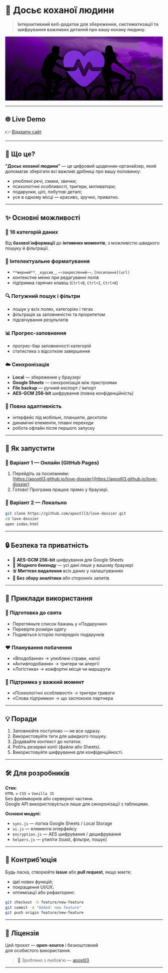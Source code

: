# 💝 Досьє коханої людини

> **Інтерактивний веб-додаток для збереження, систематизації та шифрування важливих деталей про вашу кохану людину.**

![Preview](./preview.png)

---

## 🌐 Live Demo

👉 [Відкрити сайт](https://apostll3.github.io/love-dossier)

---

## 🎯 Що це?

**"Досьє коханої людини"** — це цифровий щоденник-органайзер, який допомагає зберігати всі важливі дрібниці про вашу половинку:
- улюблені речі, смаки, звички;
- психологічні особливості, тригери, мотиватори;
- подарунки, цілі, побутові деталі;
- усе в одному місці — красиво, зручно, приватно.

---

## ✨ Основні можливості

### 🧭 16 категорій даних
Від **базової інформації** до **інтимних моментів**, з можливістю швидкого пошуку й фільтрації.

### 🧠 Інтелектуальне форматування
- `**жирний**`, `_курсив_`, `~~закреслений~~`, `[посилання](url)`
- контекстне меню при редагуванні полів
- підтримка гарячих клавіш (`Ctrl+B`, `Ctrl+I`, `Ctrl+K`)

### 🔍 Потужний пошук і фільтри
- пошук у всіх полях, категоріях і тегах
- фільтрація за заповненістю та пріоритетом
- підсвічування результатів

### 📊 Прогрес-заповнення
- прогрес-бар заповненості категорій
- статистика з відсотком завершення

### ☁️ Синхронізація
- **Local** — збереження у браузері  
- **Google Sheets** — синхронізація між пристроями  
- **File backup** — ручний експорт / імпорт  
- **AES-GCM 256-bit** шифрування (повна конфіденційність)

### 📱 Повна адаптивність
- інтерфейс під мобільні, планшети, десктопи  
- динамічні елементи, плавні переходи  
- робота офлайн після першого запуску  

---

## 🚀 Як запустити

### 🔹 Варіант 1 — Онлайн (GitHub Pages)
1. Перейдіть за посиланням:  
   [https://apostll3.github.io/love-dossier](https://apostll3.github.io/love-dossier)
2. Готово! Програма працює прямо у браузері.

### 🔹 Варіант 2 — Локально
```bash
git clone https://github.com/apostll3/love-dossier.git
cd love-dossier
open index.html
```

---

## 🔒 Безпека та приватність

- 🔐 **AES-GCM 256-bit** шифрування для Google Sheets  
- 🧩 **Жодного бекенду** — усі дані лише у вашому браузері  
- 🗑️ **Миттєве видалення** всіх даних у налаштуваннях  
- 🚫 **Без збору аналітики** або сторонніх запитів  

---

## 🧭 Приклади використання

### 🎁 Підготовка до свята
- Перегляньте список бажань у «Подарунки»
- Перевірте розміри одягу
- Подивіться історію попередніх подарунків

### ❤️ Планування побачення
- «Вподобання» → улюблені страви, напої
- «Антивподобання» → тригери чи алергії
- «Логістика» → комфортні місця чи маршрути

### 🧘 Підтримка у важкий момент
- «Психологічні особливості» → тригери тривоги  
- «Слова підтримки» → що заспокоює партнера  

---

## 💡 Поради

1. Заповнюйте поступово — не все одразу.  
2. Використовуйте теги для швидкого пошуку.  
3. Додавайте контекст до нотаток.  
4. Робіть резервні копії (файли або Sheets).  
5. Використовуйте шифрування для конфіденційності.  

---

## 🛠️ Для розробників

**Стек**:  
`HTML` + `CSS` + `Vanilla JS`  
Без фреймворків або серверної частини.  
Google API використовується лише для синхронізації з таблицями.

**Основні модулі:**
- `sync.js` — логіка Google Sheets / Local Storage
- `ui.js` — елементи інтерфейсу
- `encryption.js` — AES шифрування / дешифрування
- `helpers.js` — утиліти (toast, фільтри, пошук)

---

## 🤝 Контриб’юція

Будь ласка, створюйте **issue** або **pull request**, якщо маєте:
- ідеї нових функцій;
- покращення UI/UX;
- оптимізації або рефакторинг.

```bash
git checkout -b feature/new-feature
git commit -m "Added: new feature"
git push origin feature/new-feature
```

---

## 📄 Ліцензія

Цей проєкт — **open-source** і безкоштовний  
для особистого використання.

> 💌 Зроблено з любов’ю — [apostll3](https://github.com/apostll3)

---
